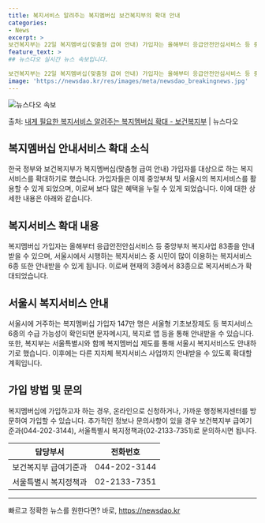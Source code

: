 ```yaml
---
title: 복지서비스 알려주는 복지멤버십 보건복지부의 확대 안내
categories:
- News
excerpt: >
보건복지부는 22일 복지멤버십(맞춤형 급여 안내) 가입자는 올해부터 응급안전안심서비스 등 중앙부처 복지사업 …
feature_text: >
## 뉴스다오 실시간 뉴스 속보입니다.

보건복지부는 22일 복지멤버십(맞춤형 급여 안내) 가입자는 올해부터 응급안전안심서비스 등 중앙부처 복지사업 …
image: 'https://newsdao.kr/res/images/meta/newsdao_breakingnews.jpg'
---
```


![뉴스다오 속보](https://newsdao.kr/res/images/meta/newsdao_breakingnews.jpg)

<p>출처: <a href="https://newsdao.kr/3046" rel="dofollow">내게 필요한 복지서비스 알려주는 복지멤버십 확대 - 보건복지부</a> | 뉴스다오</p>

<h2 data-ke-size="size26">복지멤버십 안내서비스 확대 소식</h2>
<p data-ke-size="size16">한국 정부와 보건복지부가 복지멤버십(맞춤형 급여 안내) 가입자를 대상으로 하는 복지서비스를 확대하기로 했습니다. 가입자들은 이제 중앙부처 및 서울시의 복지서비스를 활용할 수 있게 되었으며, 이로써 보다 많은 혜택을 누릴 수 있게 되었습니다. 이에 대한 상세한 내용은 아래와 같습니다.</p>

<h2 data-ke-size="size24">복지서비스 확대 내용</h2>
<p data-ke-size="size16">복지멤버십 가입자는 올해부터 응급안전안심서비스 등 중앙부처 복지사업 83종을 안내받을 수 있으며, 서울시에서 시행하는 복지서비스 중 시민이 많이 이용하는 복지서비스 6종 또한 안내받을 수 있게 됩니다. 이로써 현재의 3종에서 83종으로 복지서비스가 확대되었습니다.</p>

<h2 data-ke-size="size24">서울시 복지서비스 안내</h2>
<p data-ke-size="size16">서울시에 거주하는 복지멤버십 가입자 147만 명은 서울형 기초보장제도 등 복지서비스 6종의 수급 가능성이 확인되면 문자메시지, 복지로 앱 등을 통해 안내받을 수 있습니다. 또한, 복지부는 서울특별시와 함께 복지멤버십 제도를 통해 서울시 복지서비스도 안내하기로 했습니다. 이후에는 다른 지자체 복지서비스 사업까지 안내받을 수 있도록 확대할 계획입니다.</p>

<h2 data-ke-size="size24">가입 방법 및 문의</h2>
<p data-ke-size="size16">복지멤버십에 가입하고자 하는 경우, 온라인으로 신청하거나, 가까운 행정복지센터를 방문하여 가입할 수 있습니다. 추가적인 정보나 문의사항이 있을 경우 보건복지부 급여기준과(044-202-3144), 서울특별시 복지정책과(02-2133-7351)로 문의하시면 됩니다.</p>

<table>
	<thead>
		<tr>
			<th>담당부서</th>
			<th>전화번호</th>
		</tr>
	</thead>
	<tbody>
		<tr>
			<td>보건복지부 급여기준과</td>
			<td>044-202-3144</td>
		</tr>
		<tr>
			<td>서울특별시 복지정책과</td>
			<td>02-2133-7351</td>
		</tr>
	</tbody>
</table>

<hr data-ke-size="size16"> 

빠르고 정확한 뉴스를 원한다면? 바로, <a href="https://newsdao.kr" rel="dofollow">https://newsdao.kr</a>


    
